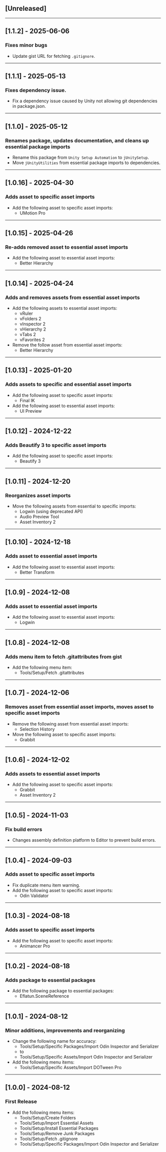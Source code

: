 ## [Unreleased]

---

## [1.1.2] - 2025-06-06
### Fixes minor bugs
- Update gist URL for fetching `.gitignore`.

---

## [1.1.1] - 2025-05-13
### Fixes dependency issue.
- Fix a dependency issue caused by Unity not allowing git dependencies in package.json.

---

## [1.1.0] - 2025-05-12
### Renames package, updates documentation, and cleans up essential package imports
- Rename this package from `Unity Setup Automation` to `jUnitySetup`.
- Move `jUnityUtilities` from essential package imports to dependencies.

---

## [1.0.16] - 2025-04-30
### Adds asset to specific asset imports
- Add the following asset to specific asset imports:
  - UMotion Pro

---

## [1.0.15] - 2025-04-26
### Re-adds removed asset to essential asset imports
- Add the following asset to essential asset imports:
  - Better Hierarchy

---

## [1.0.14] - 2025-04-24
### Adds and removes assets from essential asset imports
- Add the following assets to essential asset imports:
  - vRuler
  - vFolders 2
  - vInspector 2
  - vHierarchy 2
  - vTabs 2
  - vFavorites 2
- Remove the follow asset from essential asset imports:
  - Better Hierarchy

---

## [1.0.13] - 2025-01-20
### Adds assets to specific and essential asset imports
- Add the following asset to specific asset imports:
  - Final IK
- Add the following asset to essential asset imports:
  - UI Preview

---

## [1.0.12] - 2024-12-22
### Adds Beautify 3 to specific asset imports
- Add the following asset to specific asset imports:
  - Beautify 3

---

## [1.0.11] - 2024-12-20
### Reorganizes asset imports
- Move the following assets from essential to specific imports:
  - Logwin (using deprecated API)
  - Audio Preview Tool
  - Asset Inventory 2

---

## [1.0.10] - 2024-12-18
### Adds asset to essential asset imports
- Add the following asset to essential asset imports:
    - Better Transform

---

## [1.0.9] - 2024-12-08
### Adds asset to essential asset imports
- Add the following asset to essential asset imports:
  - Logwin

---

## [1.0.8] - 2024-12-08
### Adds menu item to fetch .gitattributes from gist
- Add the following menu item:
  - Tools/Setup/Fetch .gitattributes

---

## [1.0.7] - 2024-12-06
### Removes asset from essential asset imports, moves asset to specific asset imports
- Remove the following asset from essential asset imports:
    - Selection History
- Move the following asset to specific asset imports:
    - Grabbit

---

## [1.0.6] - 2024-12-02
### Adds assets to essential asset imports
- Add the following asset to specific asset imports:
    - Grabbit
    - Asset Inventory 2

---

## [1.0.5] - 2024-11-03
### Fix build errors
- Changes assembly definition platform to Editor to prevent build errors.

---

## [1.0.4] - 2024-09-03
### Adds asset to specific asset imports
- Fix duplicate menu item warning.
- Add the following asset to specific asset imports:
  - Odin Validator

---

## [1.0.3] - 2024-08-18
### Adds asset to specific asset imports
- Add the following asset to specific asset imports:
  - Animancer Pro

---

## [1.0.2] - 2024-08-18
### Adds package to essential packages
- Add the following package to essential packages:
  - Eflatun.SceneReference

---

## [1.0.1] - 2024-08-12
### Minor additions, improvements and reorganizing
- Change the following name for accuracy:
  - Tools/Setup/Specific Packages/Import Odin Inspector and Serializer
  - to
  - Tools/Setup/Specific Assets/Import Odin Inspector and Serializer
- Add the following menu items:
  - Tools/Setup/Specific Assets/Import DOTween Pro

---

## [1.0.0] - 2024-08-12
### First Release
- Add the following menu items:
  - Tools/Setup/Create Folders
  - Tools/Setup/Import Essential Assets
  - Tools/Setup/Install Essential Packages
  - Tools/Setup/Remove Junk Packages
  - Tools/Setup/Fetch .gitignore
  - Tools/Setup/Specific Packages/Import Odin Inspector and Serializer
